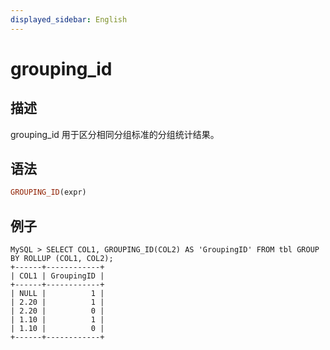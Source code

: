 ```yaml
---
displayed_sidebar: English
---
```



# grouping_id

## 描述

grouping_id 用于区分相同分组标准的分组统计结果。

## 语法

```Haskell
GROUPING_ID(expr)
```

## 例子

```Plain
MySQL > SELECT COL1, GROUPING_ID(COL2) AS 'GroupingID' FROM tbl GROUP BY ROLLUP (COL1, COL2);
+------+------------+
| COL1 | GroupingID |
+------+------------+
| NULL |          1 |
| 2.20 |          1 |
| 2.20 |          0 |
| 1.10 |          1 |
| 1.10 |          0 |
+------+------------+